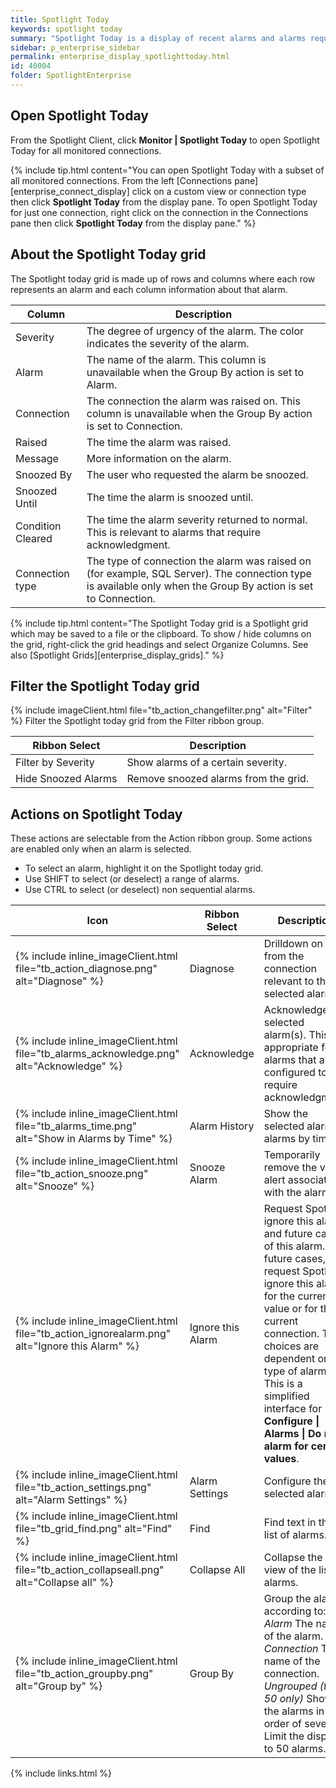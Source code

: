 ```yaml
---
title: Spotlight Today
keywords: spotlight today
summary: "Spotlight Today is a display of recent alarms and alarms requiring acknowledgment."
sidebar: p_enterprise_sidebar
permalink: enterprise_display_spotlighttoday.html
id: 40004
folder: SpotlightEnterprise
---
```



## Open Spotlight Today

From the Spotlight Client, click **Monitor \| Spotlight Today** to open Spotlight Today for all monitored connections.

{% include tip.html content="You can open Spotlight Today with a subset of all monitored connections. From the left [Connections pane][enterprise_connect_display] click on a custom view or connection type then click **Spotlight Today** from the display pane. To open Spotlight Today for just one connection, right click on the connection in the Connections pane then click **Spotlight Today** from the display pane." %}


## About the Spotlight Today grid
The Spotlight today grid is made up of rows and columns where each row represents an alarm and each column information about that alarm.

Column | Description
-------|------------
Severity | The degree of urgency of the alarm. The color indicates the severity of the alarm.
Alarm | The name of the alarm. This column is unavailable when the Group By action is set to Alarm.
Connection | The connection the alarm was raised on. This column is unavailable when the Group By action is set to Connection.
Raised | The time the alarm was raised.
Message | More information on the alarm.
Snoozed By | The user who requested the alarm be snoozed.
Snoozed Until | The time the alarm is snoozed until.
Condition Cleared | The time the alarm severity returned to normal. This is relevant to alarms that require acknowledgment.
Connection type | The type of connection the alarm was raised on (for example, SQL Server). The connection type is available only when the Group By action is set to Connection.

{% include tip.html content="The Spotlight Today grid is a Spotlight grid which may be saved to a file or the clipboard. To show / hide columns on the grid, right-click the grid headings and select Organize Columns. See also [Spotlight Grids][enterprise_display_grids]." %}

## Filter the Spotlight Today grid

{% include imageClient.html file="tb_action_changefilter.png" alt="Filter" %}
Filter the Spotlight today grid from the Filter ribbon group.

Ribbon Select | Description
--------------|------------
Filter by Severity | Show alarms of a certain severity.
Hide Snoozed Alarms | Remove snoozed alarms from the grid.


## Actions on Spotlight Today

These actions are selectable from the Action ribbon group. Some actions are enabled only when an alarm is selected.

*  To select an alarm, highlight it on the Spotlight today grid.
*  Use SHIFT to select (or deselect) a range of alarms.
*  Use CTRL to select (or deselect) non sequential alarms.

Icon | Ribbon Select | Description
-----|---------------|-------------
{% include inline_imageClient.html file="tb_action_diagnose.png" alt="Diagnose" %} | Diagnose | Drilldown on data from the connection relevant to the selected alarm.
{% include inline_imageClient.html file="tb_alarms_acknowledge.png" alt="Acknowledge" %} | Acknowledge | Acknowledge the selected alarm(s). This is appropriate for alarms that are configured to require acknowledgment.
{% include inline_imageClient.html file="tb_alarms_time.png" alt="Show in Alarms by Time" %} |  Alarm History | Show the selected alarm in alarms by time.
{% include inline_imageClient.html file="tb_action_snooze.png" alt="Snooze" %} | Snooze Alarm | Temporarily remove the visual alert associated with the alarm.
{% include inline_imageClient.html file="tb_action_ignorealarm.png" alt="Ignore this Alarm" %} | Ignore this Alarm | Request Spotlight ignore this alarm and future cases of this alarm. For future cases, request Spotlight ignore this alarm for the current value or for the current connection. The choices are dependent on the type of alarm. This is a simplified interface for **Configure \| Alarms \| Do not alarm for certain values**.
{% include inline_imageClient.html file="tb_action_settings.png" alt="Alarm Settings" %} | Alarm Settings | Configure the selected alarm.
{% include inline_imageClient.html file="tb_grid_find.png" alt="Find" %} | Find | Find text in the list of alarms.
{% include inline_imageClient.html file="tb_action_collapseall.png" alt="Collapse all" %} | Collapse All | Collapse the tree view of the list of alarms.
{% include inline_imageClient.html file="tb_action_groupby.png" alt="Group by" %} | Group By | Group the alarms according to: <br> *Alarm* The name of the alarm. <br> *Connection* The name of the connection. <br> *Ungrouped (top 50 only)* Show the alarms in order of severity. Limit the display to 50 alarms.


{% include links.html %}
